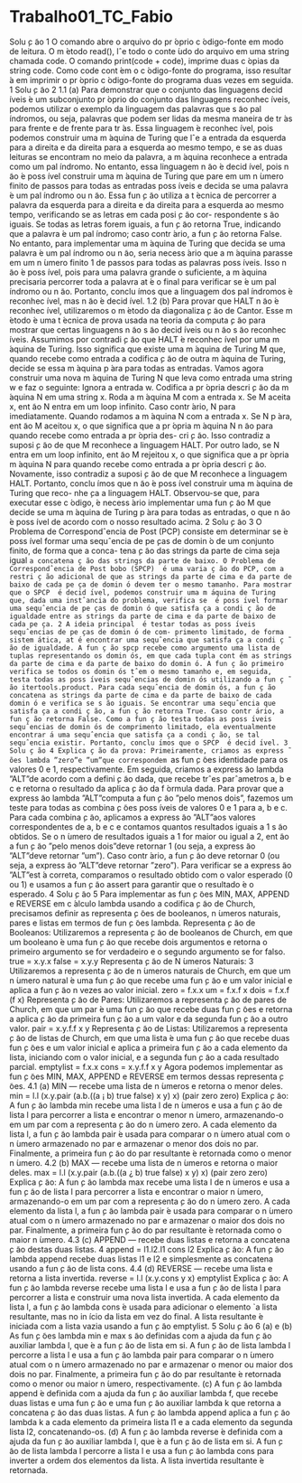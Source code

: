 # Trabalho01_TC_Fabio
Solu ̧c ̃ao 1
O comando abre o arquivo do pr ́oprio c ́odigo-fonte em modo de leitura. O m ́etodo read(),
lˆe todo o conte ́udo do arquivo em uma string chamada code. O comando print(code +
code), imprime duas c ́opias da string code. Como code cont ́em o c ́odigo-fonte do programa,
isso resultar ́a em imprimir o pr ́oprio c ́odigo-fonte do programa duas vezes em seguida.
1 Solu ̧c ̃ao 2
1.1 (a)
Para demonstrar que o conjunto das linguagens decid ́ıveis  ́e um subconjunto pr ́oprio
do conjunto das linguagens reconhec ́ıveis, podemos utilizar o exemplo da linguagem das
palavras que s ̃ao pal ́ındromos, ou seja, palavras que podem ser lidas da mesma maneira
de tr ́as para frente e de frente para tr ́as.
Essa linguagem  ́e reconhec ́ıvel, pois podemos construir uma m ́aquina de Turing que lˆe
a entrada da esquerda para a direita e da direita para a esquerda ao mesmo tempo, e se
as duas leituras se encontram no meio da palavra, a m ́aquina reconhece a entrada como
um pal ́ındromo. No entanto, essa linguagem n ̃ao  ́e decid ́ıvel, pois n ̃ao  ́e poss ́ıvel construir
uma m ́aquina de Turing que pare em um n ́umero finito de passos para todas as entradas
poss ́ıveis e decida se uma palavra  ́e um pal ́ındromo ou n ̃ao.
Essa fun ̧c ̃ao utiliza a t ́ecnica de percorrer a palavra da esquerda para a direita e da
direita para a esquerda ao mesmo tempo, verificando se as letras em cada posi ̧c ̃ao cor-
respondente s ̃ao iguais. Se todas as letras forem iguais, a fun ̧c ̃ao retorna True, indicando
que a palavra  ́e um pal ́ındromo; caso contr ́ario, a fun ̧c ̃ao retorna False.
No entanto, para implementar uma m ́aquina de Turing que decida se uma palavra  ́e
um pal ́ındromo ou n ̃ao, seria necess ́ario que a m ́aquina parasse em um n ́umero finito
1
de passos para todas as palavras poss ́ıveis. Isso n ̃ao  ́e poss ́ıvel, pois para uma palavra
grande o suficiente, a m ́aquina precisaria percorrer toda a palavra at ́e o final para verificar
se  ́e um pal ́ındromo ou n ̃ao. Portanto, conclu ́ımos que a linguagem dos pal ́ındromos  ́e
reconhec ́ıvel, mas n ̃ao  ́e decid ́ıvel.
1.2 (b)
Para provar que HALT n ̃ao  ́e reconhec ́ıvel, utilizaremos o m ́etodo da diagonaliza ̧c ̃ao de
Cantor. Esse m ́etodo  ́e uma t ́ecnica de prova usada na teoria da computa ̧c ̃ao para mostrar
que certas linguagens n ̃ao s ̃ao decid ́ıveis ou n ̃ao s ̃ao reconhec ́ıveis.
Assumimos por contradi ̧c ̃ao que HALT  ́e reconhec ́ıvel por uma m ́aquina de Turing.
Isso significa que existe uma m ́aquina de Turing M que, quando recebe como entrada
a codifica ̧c ̃ao de outra m ́aquina de Turing, decide se essa m ́aquina p ́ara para todas as
entradas.
Vamos agora construir uma nova m ́aquina de Turing N que leva como entrada uma
string w e faz o seguinte:
Ignora a entrada w. Codifica a pr ́opria descri ̧c ̃ao da m ́aquina N em uma string x. Roda
a m ́aquina M com a entrada x. Se M aceita x, ent ̃ao N entra em um loop infinito. Caso
contr ́ario, N para imediatamente.
Quando rodamos a m ́aquina N com a entrada x. Se N p ́ara, ent ̃ao M aceitou x, o que
significa que a pr ́opria m ́aquina N n ̃ao para quando recebe como entrada a pr ́opria des-
cri ̧c ̃ao. Isso contradiz a suposi ̧c ̃ao de que M reconhece a linguagem HALT. Por outro lado,
se N entra em um loop infinito, ent ̃ao M rejeitou x, o que significa que a pr ́opria m ́aquina
N para quando recebe como entrada a pr ́opria descri ̧c ̃ao. Novamente, isso contradiz a
suposi ̧c ̃ao de que M reconhece a linguagem HALT.
Portanto, conclu ́ımos que n ̃ao  ́e poss ́ıvel construir uma m ́aquina de Turing que reco-
nhe ̧ca a linguagem HALT.
Observou-se que, para executar esse c ́odigo,  ́e necess ́ario implementar uma fun ̧c ̃ao M
que decide se uma m ́aquina de Turing p ́ara para todas as entradas, o que n ̃ao  ́e poss ́ıvel
de acordo com o nosso resultado acima.
2 Solu ̧c ̃ao 3
O Problema de Correspondˆencia de Post (PCP) consiste em determinar se  ́e poss ́ıvel
formar uma sequˆencia de pe ̧cas de domin ́o de um conjunto finito, de forma que a conca-
tena ̧c ̃ao das strings da parte de cima seja igual `a concatena ̧c ̃ao das strings da parte de
baixo.
O Problema de Correspondˆencia de Post bobo (SPCP)  ́e uma varia ̧c ̃ao do PCP, com a
restri ̧c ̃ao adicional de que as strings da parte de cima e da parte de baixo de cada pe ̧ca
de domin ́o devem ter o mesmo tamanho.
Para mostrar que o SPCP  ́e decid ́ıvel, podemos construir uma m ́aquina de Turing que,
dada uma instˆancia do problema, verifica se  ́e poss ́ıvel formar uma sequˆencia de pe ̧cas
de domin ́o que satisfa ̧ca a condi ̧c ̃ao de igualdade entre as strings da parte de cima e da
parte de baixo de cada pe ̧ca.
2
A ideia principal  ́e testar todas as poss ́ıveis sequˆencias de pe ̧cas de domin ́o de com-
primento limitado, de forma sistem ́atica, at ́e encontrar uma sequˆencia que satisfa ̧ca a
condi ̧c ̃ao de igualdade.
A fun ̧c ̃ao spcp recebe como argumento uma lista de tuplas representando os domin ́os,
em que cada tupla cont ́em as strings da parte de cima e da parte de baixo do domin ́o. A
fun ̧c ̃ao primeiro verifica se todos os domin ́os tˆem o mesmo tamanho e, em seguida, testa
todas as poss ́ıveis sequˆencias de domin ́os utilizando a fun ̧c ̃ao itertools.product. Para
cada sequˆencia de domin ́os, a fun ̧c ̃ao concatena as strings da parte de cima e da parte de
baixo de cada domin ́o e verifica se s ̃ao iguais. Se encontrar uma sequˆencia que satisfa ̧ca
a condi ̧c ̃ao, a fun ̧c ̃ao retorna True. Caso contr ́ario, a fun ̧c ̃ao retorna False.
Como a fun ̧c ̃ao testa todas as poss ́ıveis sequˆencias de domin ́os de comprimento limitado,
ela eventualmente encontrar ́a uma sequˆencia que satisfa ̧ca a condi ̧c ̃ao, se tal sequˆencia
existir. Portanto, conclu ́ımos que o SPCP  ́e decid ́ıvel.
3 Solu ̧c ̃ao 4
Explica ̧c ̃ao da prova:
Primeiramente, criamos as express ̃oes lambda ”zero”e ”um”que correspondem `as fun ̧c ̃oes
identidade para os valores 0 e 1, respectivamente. Em seguida, criamos a express ̃ao
lambda ”ALT”de acordo com a defini ̧c ̃ao dada, que recebe trˆes parˆametros a, b e c e
retorna o resultado da aplica ̧c ̃ao da f ́ormula dada. Para provar que a express ̃ao lambda
”ALT”computa a fun ̧c ̃ao ”pelo menos dois”, fazemos um teste para todas as combina ̧c ̃oes
poss ́ıveis de valores 0 e 1 para a, b e c. Para cada combina ̧c ̃ao, aplicamos a express ̃ao
”ALT”aos valores correspondentes de a, b e c e contamos quantos resultados iguais a 1
s ̃ao obtidos. Se o n ́umero de resultados iguais a 1 for maior ou igual a 2, ent ̃ao a fun ̧c ̃ao
”pelo menos dois”deve retornar 1 (ou seja, a express ̃ao ”ALT”deve retornar ”um”). Caso
contr ́ario, a fun ̧c ̃ao deve retornar 0 (ou seja, a express ̃ao ”ALT”deve retornar ”zero”).
Para verificar se a express ̃ao ”ALT”est ́a correta, comparamos o resultado obtido com
o valor esperado (0 ou 1) e usamos a fun ̧c ̃ao assert para garantir que o resultado  ́e o
esperado.
4 Solu ̧c ̃ao 5
Para implementar as fun ̧c ̃oes MIN, MAX, APPEND e REVERSE em c ́alculo lambda
usando a codifica ̧c ̃ao de Church, precisamos definir as representa ̧c ̃oes de booleanos, n ́umeros
naturais, pares e listas em termos de fun ̧c ̃oes lambda.
Representa ̧c ̃ao de Booleanos:
Utilizaremos a representa ̧c ̃ao de booleanos de Church, em que um booleano  ́e uma
fun ̧c ̃ao que recebe dois argumentos e retorna o primeiro argumento se for verdadeiro e o
segundo argumento se for falso.
true = x.y.x
false = x.y.y
Representa ̧c ̃ao de N ́umeros Naturais:
3
Utilizaremos a representa ̧c ̃ao de n ́umeros naturais de Church, em que um n ́umero
natural  ́e uma fun ̧c ̃ao que recebe uma fun ̧c ̃ao e um valor inicial e aplica a fun ̧c ̃ao n vezes
ao valor inicial.
zero = f.x.x
um = f.x.f x
dois = f.x.f (f x)
Representa ̧c ̃ao de Pares:
Utilizaremos a representa ̧c ̃ao de pares de Church, em que um par  ́e uma fun ̧c ̃ao que
recebe duas fun ̧c ̃oes e retorna a aplica ̧c ̃ao da primeira fun ̧c ̃ao a um valor e da segunda
fun ̧c ̃ao a outro valor.
pair = x.y.f.f x y
Representa ̧c ̃ao de Listas:
Utilizaremos a representa ̧c ̃ao de listas de Church, em que uma lista  ́e uma fun ̧c ̃ao que
recebe duas fun ̧c ̃oes e um valor inicial e aplica a primeira fun ̧c ̃ao a cada elemento da lista,
iniciando com o valor inicial, e a segunda fun ̧c ̃ao a cada resultado parcial.
emptylist = f.x.x
cons = x.y.f.f x y
Agora podemos implementar as fun ̧c ̃oes MIN, MAX, APPEND e REVERSE em termos
dessas representa ̧c ̃oes.
4.1 (a)
MIN — recebe uma lista de n ́umeros e retorna o menor deles.
min = l.l (x.y.pair (a.b.((a ¡ b) true false) x y) x) (pair zero zero)
Explica ̧c ̃ao: A fun ̧c ̃ao lambda min recebe uma lista l de n ́umeros e usa a fun ̧c ̃ao de lista
l para percorrer a lista e encontrar o menor n ́umero, armazenando-o em um par com a
representa ̧c ̃ao do n ́umero zero. A cada elemento da lista l, a fun ̧c ̃ao lambda pair  ́e usada
para comparar o n ́umero atual com o n ́umero armazenado no par e armazenar o menor
dos dois no par. Finalmente, a primeira fun ̧c ̃ao do par resultante  ́e retornada como o
menor n ́umero.
4.2 (b)
MAX — recebe uma lista de n ́umeros e retorna o maior deles.
max = l.l (x.y.pair (a.b.((a ¿ b) true false) x y) x) (pair zero zero)
Explica ̧c ̃ao: A fun ̧c ̃ao lambda max recebe uma lista l de n ́umeros e usa a fun ̧c ̃ao de
lista l para percorrer a lista e encontrar o maior n ́umero, armazenando-o em um par com
a representa ̧c ̃ao do n ́umero zero. A cada elemento da lista l, a fun ̧c ̃ao lambda pair  ́e usada
para comparar o n ́umero atual com o n ́umero armazenado no par e armazenar o maior
dos dois no par. Finalmente, a primeira fun ̧c ̃ao do par resultante  ́e retornada como o
maior n ́umero.
4.3 (c)
APPEND — recebe duas listas e retorna a concatena ̧c ̃ao destas duas listas.
4
append = l1.l2.l1 cons l2
Explica ̧c ̃ao: A fun ̧c ̃ao lambda append recebe duas listas l1 e l2 e simplesmente as
concatena usando a fun ̧c ̃ao de lista cons.
4.4 (d)
REVERSE — recebe uma lista e retorna a lista invertida.
reverse = l.l (x.y.cons y x) emptylist
Explica ̧c ̃ao: A fun ̧c ̃ao lambda reverse recebe uma lista l e usa a fun ̧c ̃ao de lista l para
percorrer a lista e construir uma nova lista invertida. A cada elemento da lista l, a fun ̧c ̃ao
lambda cons  ́e usada para adicionar o elemento `a lista resultante, mas no in ́ıcio da lista
em vez do final. A lista resultante  ́e iniciada com a lista vazia usando a fun ̧c ̃ao emptylist.
5 Solu ̧c ̃ao 6
(a) e (b) As fun ̧c ̃oes lambda min e max s ̃ao definidas com a ajuda da fun ̧c ̃ao auxiliar
lambda l, que  ́e a fun ̧c ̃ao de lista em si. A fun ̧c ̃ao de lista lambda l percorre a lista l e
usa a fun ̧c ̃ao lambda pair para comparar o n ́umero atual com o n ́umero armazenado no
par e armazenar o menor ou maior dos dois no par. Finalmente, a primeira fun ̧c ̃ao do
par resultante  ́e retornada como o menor ou maior n ́umero, respectivamente.
(c) A fun ̧c ̃ao lambda append  ́e definida com a ajuda da fun ̧c ̃ao auxiliar lambda f,
que recebe duas listas e uma fun ̧c ̃ao e uma fun ̧c ̃ao auxiliar lambda k que retorna a
concatena ̧c ̃ao das duas listas. A fun ̧c ̃ao lambda append aplica a fun ̧c ̃ao lambda k a cada
elemento da primeira lista l1 e a cada elemento da segunda lista l2, concatenando-os.
(d) A fun ̧c ̃ao lambda reverse  ́e definida com a ajuda da fun ̧c ̃ao auxiliar lambda l, que
 ́e a fun ̧c ̃ao de lista em si. A fun ̧c ̃ao de lista lambda l percorre a lista l e usa a fun ̧c ̃ao
lambda cons para inverter a ordem dos elementos da lista. A lista invertida resultante  ́e
retornada.
